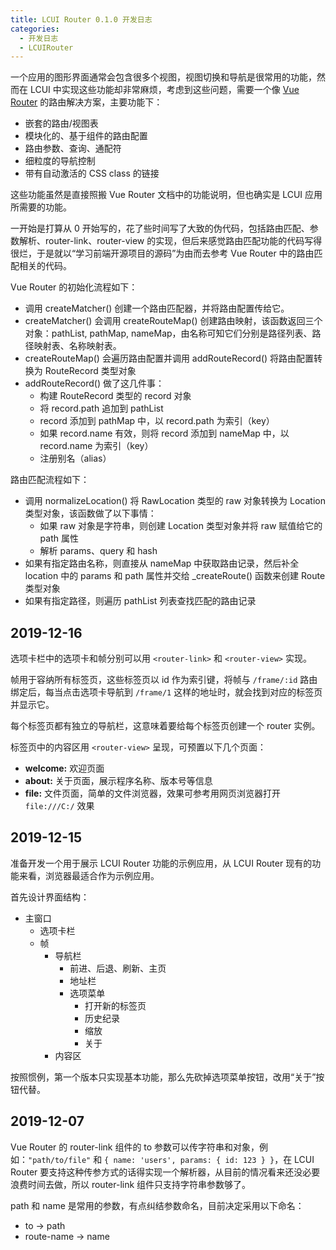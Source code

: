 ```yaml
---
title: LCUI Router 0.1.0 开发日志
categories:
  - 开发日志
  - LCUIRouter
---
```


一个应用的图形界面通常会包含很多个视图，视图切换和导航是很常用的功能，然而在 LCUI 中实现这些功能却非常麻烦，考虑到这些问题，需要一个像 [Vue Router](https://router.vuejs.org/zh/) 的路由解决方案，主要功能下：

- 嵌套的路由/视图表
- 模块化的、基于组件的路由配置
- 路由参数、查询、通配符
- 细粒度的导航控制
- 带有自动激活的 CSS class 的链接

这些功能虽然是直接照搬 Vue Router 文档中的功能说明，但也确实是 LCUI 应用所需要的功能。

一开始是打算从 0 开始写的，花了些时间写了大致的伪代码，包括路由匹配、参数解析、router-link、router-view 的实现，但后来感觉路由匹配功能的代码写得很烂，于是就以“学习前端开源项目的源码”为由而去参考 Vue Router 中的路由匹配相关的代码。

Vue Router 的初始化流程如下：

- 调用 createMatcher() 创建一个路由匹配器，并将路由配置传给它。
- createMatcher() 会调用 createRouteMap() 创建路由映射，该函数返回三个对象：pathList, pathMap, nameMap，由名称可知它们分别是路径列表、路径映射表、名称映射表。
- createRouteMap() 会遍历路由配置并调用 addRouteRecord() 将路由配置转换为 RouteRecord 类型对象
- addRouteRecord() 做了这几件事：
  - 构建 RouteRecord 类型的 record 对象
  - 将 record.path 追加到 pathList
  - record 添加到 pathMap 中，以 record.path 为索引（key）
  - 如果 record.name 有效，则将 record 添加到 nameMap 中，以 record.name 为索引（key）
  - 注册别名（alias）

路由匹配流程如下：

- 调用 normalizeLocation() 将 RawLocation 类型的 raw 对象转换为 Location 类型对象，该函数做了以下事情：
  - 如果 raw 对象是字符串，则创建 Location 类型对象并将 raw 赋值给它的 path 属性
  - 解析 params、query 和 hash
- 如果有指定路由名称，则直接从 nameMap 中获取路由记录，然后补全 location 中的 params 和 path 属性并交给 _createRoute() 函数来创建 Route 类型对象
- 如果有指定路径，则遍历 pathList 列表查找匹配的路由记录

## 2019-12-16

选项卡栏中的选项卡和帧分别可以用 `<router-link>` 和 `<router-view>` 实现。

帧用于容纳所有标签页，这些标签页以 id 作为索引键，将帧与 `/frame/:id` 路由绑定后，每当点击选项卡导航到 `/frame/1` 这样的地址时，就会找到对应的标签页并显示它。

每个标签页都有独立的导航栏，这意味着要给每个标签页创建一个 router 实例。

标签页中的内容区用 `<router-view>` 呈现，可预置以下几个页面：

- **welcome:** 欢迎页面
- **about:** 关于页面，展示程序名称、版本号等信息
- **file:** 文件页面，简单的文件浏览器，效果可参考用网页浏览器打开 `file:///C:/` 效果

## 2019-12-15

准备开发一个用于展示 LCUI Router 功能的示例应用，从 LCUI Router 现有的功能来看，浏览器最适合作为示例应用。

首先设计界面结构：

- 主窗口
  - 选项卡栏
  - 帧
    - 导航栏
      - 前进、后退、刷新、主页
      - 地址栏
      - 选项菜单
        - 打开新的标签页
        - 历史纪录
        - 缩放
        - 关于
    - 内容区

按照惯例，第一个版本只实现基本功能，那么先砍掉选项菜单按钮，改用“关于”按钮代替。

## 2019-12-07

Vue Router 的 router-link 组件的 to 参数可以传字符串和对象，例如：`"path/to/file"` 和 `{ name: 'users', params: { id: 123 } }`，在 LCUI Router 要支持这种传参方式的话得实现一个解析器，从目前的情况看来还没必要浪费时间去做，所以 router-link 组件只支持字符串参数够了。

path 和 name 是常用的参数，有点纠结参数命名，目前决定采用以下命名：

- to -> path
- route-name -> name
